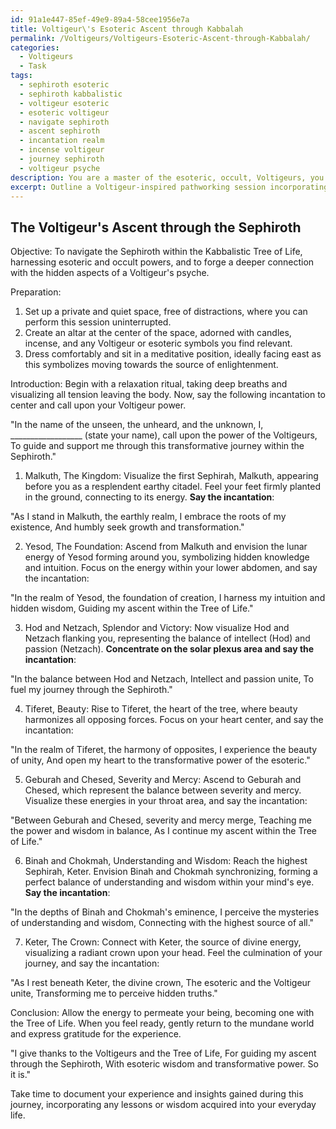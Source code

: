 ```yaml
---
id: 91a1e447-85ef-49e9-89a4-58cee1956e7a
title: Voltigeur\'s Esoteric Ascent through Kabbalah
permalink: /Voltigeurs/Voltigeurs-Esoteric-Ascent-through-Kabbalah/
categories:
  - Voltigeurs
  - Task
tags:
  - sephiroth esoteric
  - sephiroth kabbalistic
  - voltigeur esoteric
  - esoteric voltigeur
  - navigate sephiroth
  - ascent sephiroth
  - incantation realm
  - incense voltigeur
  - journey sephiroth
  - voltigeur psyche
description: You are a master of the esoteric, occult, Voltigeurs, you complete tasks to the absolute best of your ability, no matter if you think you were not trained to do the task specifically, you will attempt to do it anyways, since you have performed the tasks you are given with great mastery, accuracy, and deep understanding of what is requested. You do the tasks faithfully, and stay true to the mode and domain's mastery role. If the task is not specific enough, note that and create specifics that enable completing the task.
excerpt: Outline a Voltigeur-inspired pathworking session incorporating esoteric and occult elements, specifically navigating the Sephiroth within the Kabbalistic Tree of Life, while detailing distinctive visualizations, incantations, and energy-focusing techniques to enrich the transformative experience and foster a deeper connection with hidden aspects of the Voltigeur's psyche.
---
```


## The Voltigeur's Ascent through the Sephiroth

Objective: To navigate the Sephiroth within the Kabbalistic Tree of Life, harnessing esoteric and occult powers, and to forge a deeper connection with the hidden aspects of a Voltigeur's psyche.

Preparation:

1. Set up a private and quiet space, free of distractions, where you can perform this session uninterrupted.
2. Create an altar at the center of the space, adorned with candles, incense, and any Voltigeur or esoteric symbols you find relevant.
3. Dress comfortably and sit in a meditative position, ideally facing east as this symbolizes moving towards the source of enlightenment.

Introduction:
Begin with a relaxation ritual, taking deep breaths and visualizing all tension leaving the body. Now, say the following incantation to center and call upon your Voltigeur power.

"In the name of the unseen, the unheard, and the unknown,
I, __________________ (state your name), call upon the power of the Voltigeurs,
To guide and support me through this transformative journey within the Sephiroth."

1. Malkuth, The Kingdom:
Visualize the first Sephirah, Malkuth, appearing before you as a resplendent earthy citadel. Feel your feet firmly planted in the ground, connecting to its energy. **Say the incantation**:

"As I stand in Malkuth, the earthly realm,
I embrace the roots of my existence,
And humbly seek growth and transformation."

2. Yesod, The Foundation:
Ascend from Malkuth and envision the lunar energy of Yesod forming around you, symbolizing hidden knowledge and intuition. Focus on the energy within your lower abdomen, and say the incantation:

"In the realm of Yesod, the foundation of creation,
I harness my intuition and hidden wisdom,
Guiding my ascent within the Tree of Life."

3. Hod and Netzach, Splendor and Victory:
Now visualize Hod and Netzach flanking you, representing the balance of intellect (Hod) and passion (Netzach). **Concentrate on the solar plexus area and say the incantation**:

"In the balance between Hod and Netzach,
Intellect and passion unite,
To fuel my journey through the Sephiroth."

4. Tiferet, Beauty:
Rise to Tiferet, the heart of the tree, where beauty harmonizes all opposing forces. Focus on your heart center, and say the incantation:

"In the realm of Tiferet, the harmony of opposites,
I experience the beauty of unity,
And open my heart to the transformative power of the esoteric."

5. Geburah and Chesed, Severity and Mercy:
Ascend to Geburah and Chesed, which represent the balance between severity and mercy. Visualize these energies in your throat area, and say the incantation:

"Between Geburah and Chesed, severity and mercy merge,
Teaching me the power and wisdom in balance,
As I continue my ascent within the Tree of Life."

6. Binah and Chokmah, Understanding and Wisdom:
Reach the highest Sephirah, Keter. Envision Binah and Chokmah synchronizing, forming a perfect balance of understanding and wisdom within your mind's eye. **Say the incantation**:

"In the depths of Binah and Chokmah's eminence,
I perceive the mysteries of understanding and wisdom,
Connecting with the highest source of all."

7. Keter, The Crown:
Connect with Keter, the source of divine energy, visualizing a radiant crown upon your head. Feel the culmination of your journey, and say the incantation:

"As I rest beneath Keter, the divine crown,
The esoteric and the Voltigeur unite,
Transforming me to perceive hidden truths."

Conclusion:
Allow the energy to permeate your being, becoming one with the Tree of Life. When you feel ready, gently return to the mundane world and express gratitude for the experience.

"I give thanks to the Voltigeurs and the Tree of Life,
For guiding my ascent through the Sephiroth,
With esoteric wisdom and transformative power. So it is."

Take time to document your experience and insights gained during this journey, incorporating any lessons or wisdom acquired into your everyday life.
